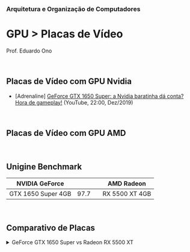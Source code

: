 ### Arquitetura e Organização de Computadores

# GPU > Placas de Vídeo

Prof. Eduardo Ono

<br>

## Placas de Vídeo com GPU Nvidia

* [Adrenaline] [GeForce GTX 1650 Super: a Nvidia baratinha dá conta? Hora de gameplay!](https://www.youtube.com/watch?v=tiAFWAmxD4I) (YouTube, 22:00, Dez/2019)

<br>

## Placas de Vídeo com GPU AMD

<br>

## Unigine Benchmark

NVIDIA GeForce | | | AMD Radeon
--- | --- | --- | ---
GTX 1650 Super 4GB | 97.7 | | RX 5500 XT 4GB

<br>

## Comparativo de Placas

<details>
  <summary>GeForce GTX 1650 Super vs Radeon RX 5500 XT</summary>

* [Adrenaline] [GeForce GTX 1650 Super vs Radeon RX 5500 XT: batalha do segmento de entrada!](https://www.youtube.com/watch?v=X6BABZpKRxs) (YouTube, 30:39, Dez/2020)

</details>

<br>

